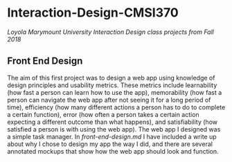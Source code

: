 # Interaction-Design-CMSI370
*Loyola Marymount University Interaction Design class projects from Fall 2018*

## Front End Design
The aim of this first project was to design a web app using knowledge of design principles and usability metrics. These metrics include learnability (how fast a person can learn how to use the app), memorability (how fast a person can navigate the web app after not seeing it for a long period of time), efficiency (how many different actions a person has to do to complete a certain function), error (how often a person takes a certain action expecting a different outcome than what happens), and satisfiability (how satisfied a person is with using the web app). The web app I designed was a simple task manager. In *front-end-design.md* I have included a write up about why I chose to design my app the way I did, and there are several annotated mockups that show how the web app should look and function.
